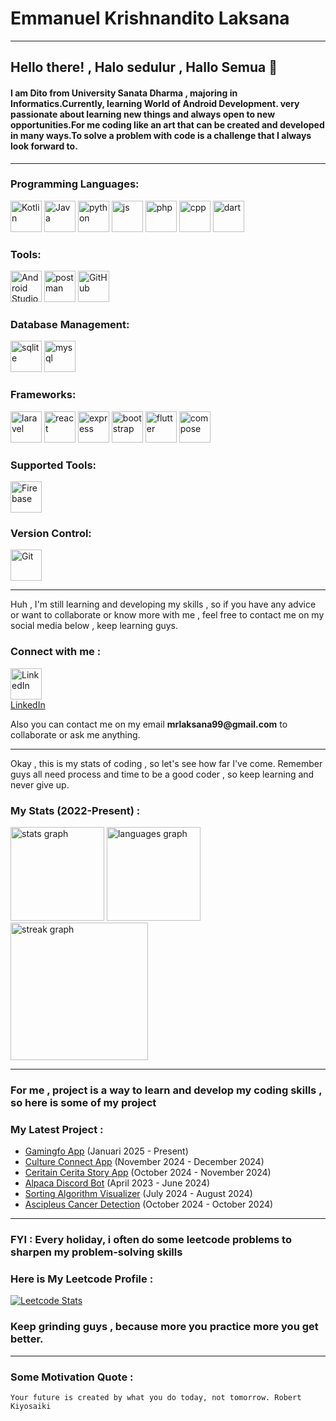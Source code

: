 # Emmanuel Krishnandito Laksana

---

## Hello there! , Halo sedulur , Hallo Semua 👋

#### I am Dito from University Sanata Dharma , majoring in Informatics.Currently, learning World of Android Development. very passionate about learning new things and always open to new opportunities.For me coding like an art that can be created and developed in many ways.To solve a problem with code is a challenge that I always look forward to.

---

### Programming Languages:
<p align="left">
<img alt="Kotlin" width="50px" src="https://img.icons8.com/color/48/000000/kotlin--v3.png" />
<img  alt="Java" width=50px" src="https://cdn.jsdelivr.net/gh/devicons/devicon@latest/icons/java/java-original.svg" />
<img  alt="python" width="50px" src="https://cdn.jsdelivr.net/gh/devicons/devicon@latest/icons/python/python-original.svg" />
<img  alt="js" width="50px" src="https://cdn.jsdelivr.net/gh/devicons/devicon@latest/icons/javascript/javascript-original.svg" />
<img alt="php" width="50px" src="https://cdn.jsdelivr.net/gh/devicons/devicon@latest/icons/php/php-original.svg">
<img  alt="cpp" width="50px" src="https://cdn.jsdelivr.net/gh/devicons/devicon@latest/icons/cplusplus/cplusplus-original.svg" />
 <img  alt="dart" width="50px" src="https://cdn.jsdelivr.net/gh/devicons/devicon@latest/icons/dart/dart-original.svg" />
</p>

### Tools:
<p align="left">
<img alt="Android Studio" width="50px" src="https://img.icons8.com/color/48/000000/android-studio--v3.png" />
<img  alt="postman" width="50px" src="https://cdn.jsdelivr.net/gh/devicons/devicon@latest/icons/postman/postman-original.svg" />
<img alt="GitHub" width="50px" src="https://img.icons8.com/fluent/48/000000/github.png" />
</p>

### Database Management:
<p align="left">
<img  alt="sqlite" width="50px" src="https://cdn.jsdelivr.net/gh/devicons/devicon@latest/icons/sqlite/sqlite-original.svg" />
<img  alt="mysql" width="50px" src="https://cdn.jsdelivr.net/gh/devicons/devicon@latest/icons/mysql/mysql-original.svg" />
</p>


### Frameworks:
<p align="left">
<img alt="laravel" width="50px" src="https://cdn.jsdelivr.net/gh/devicons/devicon@latest/icons/laravel/laravel-original.svg">
<img alt="react" width="50px" src="https://cdn.jsdelivr.net/gh/devicons/devicon@latest/icons/react/react-original.svg">
<img alt="express" width="50px" src="https://cdn.jsdelivr.net/gh/devicons/devicon@latest/icons/express/express-original.svg">
<img alt="bootstrap" width="50px" src="https://cdn.jsdelivr.net/gh/devicons/devicon@latest/icons/bootstrap/bootstrap-original.svg">
<img alt="flutter" width="50px" src="https://cdn.jsdelivr.net/gh/devicons/devicon@latest/icons/flutter/flutter-original.svg">
<img alt="compose" width="50px" src="https://cdn.jsdelivr.net/gh/devicons/devicon@latest/icons/jetpackcompose/jetpackcompose-original-wordmark.svg" />
          
</p>

### Supported Tools:
<p align="left">
<img alt="Firebase" width="50px" src="https://img.icons8.com/color/48/000000/firebase.png" />
</p>

### Version Control:
<p align="left">
<img alt="Git" width="50px" src="https://img.icons8.com/color/48/000000/git.png" />
</p>

--- 
Huh , I'm still learning and developing my skills , so if you have any advice or want to collaborate or know more with
me , feel free to contact me on my social media below , keep learning guys.

### Connect with me :
<p align="left">
<img alt="LinkedIn" width="50px" src="https://cdn.jsdelivr.net/gh/devicons/devicon@latest/icons/linkedin/linkedin-original.svg" /><br>
<a href="www.linkedin.com/in/emmanuel-krishnandito-laksana-3981b2251">LinkedIn</a>
</p>
Also you can contact me on my email  
<b>mrlaksana99@gmail.com</b> to collaborate or ask me anything.

--- 
Okay , this is my stats of coding , so let's see how far I've come.
Remember guys all need process and time to be a good coder , so keep learning and never give up.
### My Stats (2022-Present) :

<img src="https://github-readme-stats.vercel.app/api?username=KrishnanditoLksn&hide_title=false&hide_rank=false&show_icons=true&include_all_commits=true&count_private=true&disable_animations=false&theme=dracula&locale=en&hide_border=false&order=1" height="150" alt="stats graph"  />
<img src="https://github-readme-stats.vercel.app/api/top-langs?username=KrishnanditoLksn&locale=en&hide_title=false&layout=compact&card_width=320&langs_count=5&theme=dracula&hide_border=false&order=2" height="150" alt="languages graph"  />
<img src="https://streak-stats.demolab.com?user=KrishnanditoLksn&locale=en&mode=daily&theme=dark&hide_border=false&border_radius=5&order=3" height="220" alt="streak graph"  />


---

### For me , project is a way to learn and develop my coding skills , so here is some of my project
### My Latest Project :
- [Gamingfo App](https://github.com/KrishnanditoLksn/Gamingfo) (Januari 2025 - Present)
- [Culture Connect App](https://github.com/BangkitCapstone2024/CultureConnect_MD) (November 2024 - December 2024)
- [Ceritain Cerita Story App](https://github.com/KrishnanditoLksn/CeritainCerita)  (October 2024 - November 2024)
- [Alpaca Discord Bot](https://github.com/KrishnanditoLksn/Alpaca)  (April 2023 - June 2024)
- [Sorting Algorithm Visualizer](https://github.com/KrishnanditoLksn/sort_viz) (July 2024 - August 2024)
- [Ascipleus Cancer Detection](https://github.com/KrishnanditoLksn/AslepsiusCancerDetection) (October 2024 - October 2024)
--- 

### FYI : Every holiday, i often do some leetcode problems to sharpen my problem-solving skills

###  Here is My Leetcode Profile :
[![Leetcode Stats](https://leetcard.jacoblin.cool/KrishnanditoLksn?theme=wtf&extension=activity)](https://leetcode.com/KrishnanditoLksn)

### Keep grinding guys , because more you practice more you get better.

---

### Some Motivation Quote :
 `Your future is created by what you do today, not tomorrow. Robert Kiyosaiki`
